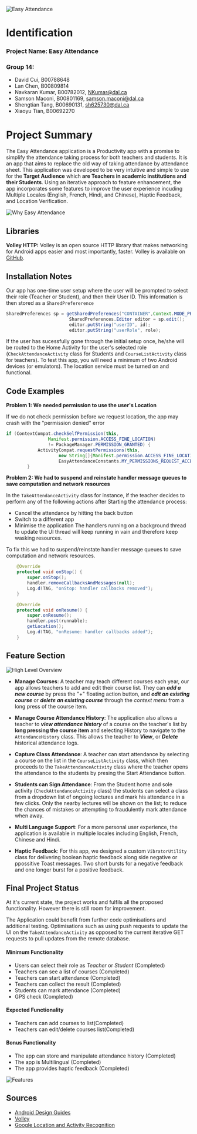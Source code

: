 
![Easy Attendance](readme_images/logo.png)

# Identification
### Project Name: Easy Attendance
### Group 14:
- David Cui, B00788648
- Lan Chen, B00809814
- Navkaran Kumar, B00782012, NKumar@dal.ca
- Samson Maconi, B00801169, samson.maconi@dal.ca
- Shengtian Tang, B00690131, sh625730@dal.ca
- Xiaoyu Tian, B00692270


# Project Summary
The Easy Attendance application is a Productivity app with a promise to simplify the attendance taking process for both teachers and students. It is an app that aims to replace the old way of taking attendance by attendance sheet. This application was developed to be very intuitive and simple to use for the **Target Audience** which **are Teachers in academic institutions and their Students**. Using an iterative approach to feature enhancement, the app incorporates some features to improve the user experience incuding Multiple Locales (English, French, Hindi, and Chinese), Haptic Feedback, and Location Verification.

![Why Easy Attendance](readme_images/why.png)


## Libraries
**Volley HTTP:** Volley is an open source HTTP library that makes networking for Android apps easier and most importantly, faster. Volley is available on [GitHub](https://github.com/google/volley).

## Installation Notes
Our app has one-time user setup where the user will be prompted to select their role (Teacher or Student), and then their User ID. This information is then stored as a `SharedPrefererence`
```java
SharedPreferences sp = getSharedPreferences("CONTAINER",Context.MODE_PRIVATE);
                        SharedPreferences.Editor editor = sp.edit();
                        editor.putString("userID", id);
                        editor.putString("userRole", role);
```
If the user has sucessfully gone through the initial setup once, he/she will be routed to the Home Activity for the user's selected role (`CheckAttendanceActivity` class for Students and `CourseListActivity` class for teachers). To test this app, you will need a minimum of two Android devices (or emulators). The location service must be turned on and functional.

## Code Examples
**Problem 1: We needed permission to use the user's Location**

If we do not check permission before we request location, the app may crash with the "permission denied" error

```java
if (ContextCompat.checkSelfPermission(this,
                Manifest.permission.ACCESS_FINE_LOCATION)
                != PackageManager.PERMISSION_GRANTED) {
            ActivityCompat.requestPermissions(this,
                    new String[]{Manifest.permission.ACCESS_FINE_LOCATION},
                    EasyAttendanceConstants.MY_PERMISSIONS_REQUEST_ACCESS_FINE_LOCATION);
        }
```

**Problem 2: We had to suspend and reinstate handler message queues to save computation and network resources**

In the `TakeAttendanceActivity` class for instance, if the teacher decides to perform any of the following actions after Starting the attendance process:
- Cancel the attendance by hitting the back button 
- Switch to a different app
- Minimise the application
The handlers running on a background thread to update the UI thread will keep running in vain and therefore keep wasking resources.

To fix this we had to suspend/reinstate handler message queues to save computation and network resources.

```java
    @Override
    protected void onStop() {
        super.onStop();
        handler.removeCallbacksAndMessages(null);
        Log.d(TAG, "onStop: handler callbacks removed");
    }

    @Override
    protected void onResume() {
        super.onResume();
        handler.post(runnable);
        getLocation();
        Log.d(TAG, "onResume: handler callbacks added");
    }
```

## Feature Section
![High Level Overview](readme_images/high_level.png)
- **Manage Courses**: A teacher may teach different courses each year, our app allows teachers to add and edit their course list. They can ***add a new course*** by press the "+" floating action button, and ***edit an existing course*** or ***delete an existing course*** through the *context menu* from a long press of the course item.
- **Manage Course Attendance History**: The application also allows a teacher to ***view attendance history*** of a course on the teacher's list by **long pressing the course item** and selecting History to navigate to the `AttendanceHistory` class. This allows the teacher to ***View***, or ***Delete*** historical attendance logs.
- **Capture Class Attendance**: A teacher can start attendance by selecting a course on the list in the `CourseListActivity` class, which then proceeds to the `TakeAttendanceActivity` class where the teacher opens the attendance to the students by presing the Start Attendance button. 

- **Students can Sign Attendance**: From the Student home and sole  activity (`CheckAttendanceActivity` class) the students can select a class from a dropdown list of ongoing lectures and mark his attendance in a few clicks. Only the nearby lectures will be shown on the list; to reduce the chances of mistakes or attempting to fraudulently mark attendance when away.

- **Multi Language Support**: For a more personal user experience, the application is available in multiple locales including English, French, Chinese and Hindi.

- **Haptic Feedback**: For this app, we designed a custom `VibratorUtility` class for delivering boolean haptic feedback along side negative or ppossitive Toast messages. Two short bursts for a negative feedback and one longer burst for a positive feedback.

## Final Project Status
At it's current state, the project works and fulfils all the proposed functionality. However there is still room for improvement.

The Application could benefit from further code optimisations and additional testing. Optimisations such as using push requests to update the UI on the `TakeAttendanceActivity` as opposed to the current iterative GET requests to pull updates from the remote database.


#### Minimum Functionality
- Users can select their role as *Teacher* or *Student* (Completed)
- Teachers can see a list of courses (Completed)
- Teachers can start attendance (Completed)
- Teachers can collect the result (Completed)
- Students can mark attendance (Completed)
- GPS check (Completed)

#### Expected Functionality
- Teachers can add courses to list(Completed)
- Teachers can edit/delete courses list(Completed)

#### Bonus Functionality
- The app can store and manipulate attendance history (Completed)
- The app is Multilingual (Completed)
- The app provides haptic feedback (Completed)

![Features](readme_images/features.png)

## Sources

- [Android Design Guides](https://developer.android.com/design/)
- [Volley](https://github.com/google/volley)
- [Google Location and Activity Recognition](https://developers.google.com/android/guides/setup)
